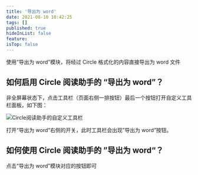 ```yaml
---
title: '导出为 word'
date: 2021-08-10 10:42:25
tags: []
published: true
hideInList: false
feature: 
isTop: false
---
```

使用“导出为 word”模块，将经过 Circle 格式化的内容直接导出为 word 文件

如何启用 Circle 阅读助手的 “导出为 word”？
-----------------------------

非全屏幕状态下，点击工具栏（页面右侧一排按钮）最后一个按钮打开自定义工具栏面板，如下图：

![Circle阅读助手的自定义工具栏](https://ranhe.xyz/post-images/1628559693236.png)

打开“导出为 word“右侧的开关，此时工具栏会出现”导出为 word“按钮。

如何使用 Circle 阅读助手的 ”导出为 word“？
-----------------------------

点击“导出为 word”模块对应的按钮即可